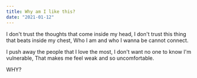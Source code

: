 ```yaml
---
title: Why am I like this?
date: "2021-01-12"
---
```


I don't trust the thoughts that come inside my head,
I don't trust this thing that beats inside my chest,
Who I am and who I wanna be cannot connect.

I push away the people that I love the most,
I don't want no one to know I'm vulnerable,
That makes me feel weak and so uncomfortable.

WHY?